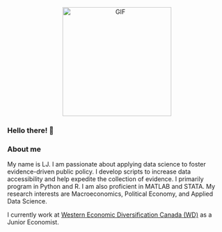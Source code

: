 <div align="center">
<img align="center" alt="GIF" height="250px" src="https://media.giphy.com/media/du3J3cXyzhj75IOgvA/giphy.gif" />
<div align="left">
  
### Hello there! 👋

### About me
My name is LJ. I am passionate about applying data science to foster evidence-driven public policy. I develop scripts to increase data accessibility and help expedite the collection of evidence. I primarily program in Python and R. I am also proficient in MATLAB and STATA. My research interests are Macroeconomics, Political Economy, and Applied Data Science.

I currently work at [Western Economic Diversification Canada (WD)](https://www.wd-deo.gc.ca/eng/home.asp) as a Junior Economist. 

<!--
**lj-valencia/lj-valencia** is a ✨ _special_ ✨ repository because its `README.md` (this file) appears on your GitHub profile.

Here are some ideas to get you started:

- 🔭 I’m currently working on ...
- 🌱 I’m currently learning ...
- 👯 I’m looking to collaborate on ...
- 🤔 I’m looking for help with ...
- 💬 Ask me about ...
- 📫 How to reach me: ...
- 😄 Pronouns: ...
- ⚡ Fun fact: ...
-->
